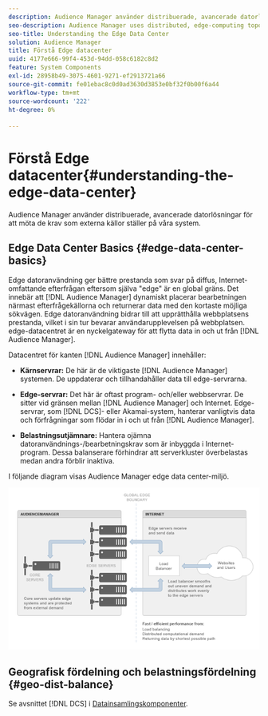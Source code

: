 ```yaml
---
description: Audience Manager använder distribuerade, avancerade datorlösningar för att möta de krav som externa källor ställer på våra system.
seo-description: Audience Manager uses distributed, edge-computing topologies to meet the demands placed on our systems by external sources.
seo-title: Understanding the Edge Data Center
solution: Audience Manager
title: Förstå Edge datacenter
uuid: 4177e666-99f4-453d-94dd-058c6182c8d2
feature: System Components
exl-id: 28958b49-3075-4601-9271-ef2913721a66
source-git-commit: fe01ebac8c0d0ad3630d3853e0bf32f0b00f6a44
workflow-type: tm+mt
source-wordcount: '222'
ht-degree: 0%

---
```


# Förstå Edge datacenter{#understanding-the-edge-data-center}

Audience Manager använder distribuerade, avancerade datorlösningar för att möta de krav som externa källor ställer på våra system.

## Edge Data Center Basics {#edge-data-center-basics}

<!-- 

c_compedge.xml

 -->

Edge datoranvändning ger bättre prestanda som svar på diffus, Internet-omfattande efterfrågan eftersom själva &quot;edge&quot; är en global gräns. Det innebär att [!DNL Audience Manager] dynamiskt placerar bearbetningen närmast efterfrågekällorna och returnerar data med den kortaste möjliga sökvägen. Edge datoranvändning bidrar till att upprätthålla webbplatsens prestanda, vilket i sin tur bevarar användarupplevelsen på webbplatsen. edge-datacentret är en nyckelgateway för att flytta data in och ut från [!DNL Audience Manager].

Datacentret för kanten [!DNL Audience Manager] innehåller:

* **Kärnservrar:** De här är de viktigaste [!DNL Audience Manager] systemen. De uppdaterar och tillhandahåller data till edge-servrarna.

* **Edge-servrar:** Det här är oftast program- och/eller webbservrar. De sitter vid gränsen mellan [!DNL Audience Manager] och Internet. Edge-servrar, som [!DNL DCS]- eller Akamai-system, hanterar vanligtvis data och förfrågningar som flödar in i och ut från [!DNL Audience Manager].

* **Belastningsutjämnare:** Hantera ojämna datoranvändnings-/bearbetningskrav som är inbyggda i Internet-program. Dessa balanserare förhindrar att serverkluster överbelastas medan andra förblir inaktiva.

I följande diagram visas Audience Manager edge data center-miljö.

![](assets/edge_data_center.png)

## Geografisk fördelning och belastningsfördelning {#geo-dist-balance}

Se avsnittet [!DNL DCS] i [Datainsamlingskomponenter](../../reference/system-components/components-data-collection.md).
